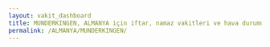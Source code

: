```yaml
---
layout: vakit_dashboard
title: MUNDERKINGEN, ALMANYA için iftar, namaz vakitleri ve hava durumu - ilçe/eyalet seç
permalink: /ALMANYA/MUNDERKINGEN/
---
```


<script type="text/javascript">
  var GLOBAL_COUNTRY = 'ALMANYA';
  var GLOBAL_CITY = 'MUNDERKINGEN';
  var GLOBAL_STATE = '';
  var lat = 72;
  var lon = 21;
</script>
